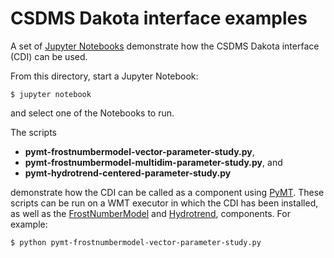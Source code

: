 # CSDMS Dakota interface examples

A set of [Jupyter Notebooks](http://jupyter.org/)
demonstrate how the CSDMS Dakota interface (CDI)
can be used.

From this directory,
start a Jupyter Notebook:

    $ jupyter notebook

and select one of the Notebooks to run.

The scripts

* **pymt-frostnumbermodel-vector-parameter-study.py**,
* **pymt-frostnumbermodel-multidim-parameter-study.py**, and
* **pymt-hydrotrend-centered-parameter-study.py**

demonstrate how the CDI can be called as a component
using [PyMT](https://github.com/csdms/pymt).
These scripts can be run on a WMT executor
in which the CDI has been installed,
as well as the [FrostNumberModel](https://github.com/permamodel/permamodel)
and [Hydrotrend](https://github.com/kettner/hydrotrend),
components.
For example:

    $ python pymt-frostnumbermodel-vector-parameter-study.py
